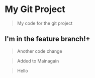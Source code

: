 # My Git Project

> My code for the git project

## I'm in the feature branch!+

>Another code change

>Added to Mainagain

>Hello